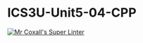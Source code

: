 # ICS3U-Unit5-04-CPP

[![Mr Coxall's Super Linter](https://github.com/Evgeny-Vovk/ICS3U-Unit5-04-CPP/workflows/Mr%20Coxall's%20Super%20Linter/badge.svg)](https://github.com/Evgeny-Vovk/ICS3U-Unit5-04-CPP/actions)
